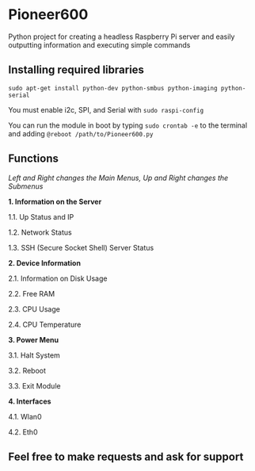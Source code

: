 # Pioneer600
Python project for creating a headless Raspberry Pi server and easily outputting information and executing simple commands

## Installing required libraries

`sudo apt-get install python-dev python-smbus python-imaging python-serial`

You must enable i2c, SPI, and Serial with `sudo raspi-config`

You can run the module in boot by typing `sudo crontab -e` to the terminal and adding `@reboot /path/to/Pioneer600.py`

## Functions

*Left and Right changes the Main Menus, Up and Right changes the Submenus*

**1. Information on the Server**

1.1. Up Status and IP

1.2. Network Status

1.3. SSH (Secure Socket Shell) Server Status

**2. Device Information**

2.1. Information on Disk Usage

2.2. Free RAM

2.3. CPU Usage

2.4. CPU Temperature

**3. Power Menu**

3.1. Halt System

3.2. Reboot

3.3. Exit Module

**4. Interfaces**

4.1. Wlan0

4.2. Eth0




## Feel free to make requests and ask for support
